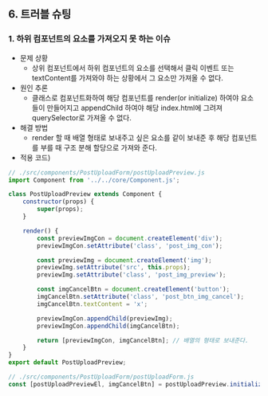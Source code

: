 ## 6. 트러블 슈팅

### 1. 하위 컴포넌트의 요소를 가져오지 못 하는 이슈

-   문제 상황
    -   상위 컴포넌트에서 하위 컴포넌트의 요소를 선택해서 클릭 이벤트 또는 textContent를 가져와야 하는 상황에서 그 요소만 가져올 수 없다.
-   원인 추론
    -   클래스로 컴포넌트화하여 해당 컴포넌트를 render(or initialize) 하여야 요소들이 만들어지고 appendChild 하여야 해당 index.html에 그려져 querySelector로 가져올 수 없다.
-   해결 방법
    -   render 할 때 배열 형태로 보내주고 싶은 요소를 같이 보내준 후 해당 컴포넌트를 부를 때 구조 분해 할당으로 가져와 준다.
-   적용 코드)

```js
// ./src/components/PostUploadForm/postUploadPreview.js
import Component from '../../core/Component.js';

class PostUploadPreview extends Component {
    constructor(props) {
        super(props);
    }

    render() {
        const previewImgCon = document.createElement('div');
        previewImgCon.setAttribute('class', 'post_img_con');

        const previewImg = document.createElement('img');
        previewImg.setAttribute('src', this.props);
        previewImg.setAttribute('class', 'post_img_preview');

        const imgCancelBtn = document.createElement('button');
        imgCancelBtn.setAttribute('class', 'post_btn_img_cancel');
        imgCancelBtn.textContent = 'x';

        previewImgCon.appendChild(previewImg);
        previewImgCon.appendChild(imgCancelBtn);

        return [previewImgCon, imgCancelBtn]; // 배열의 형태로 보내준다.
    }
}
export default PostUploadPreview;
```

```js
// ./src/components/PostUploadForm/postUploadForm.js
const [postUploadPreviewEl, imgCancelBtn] = postUploadPreview.initialize(); // 구조분해할당으로 변수에 할당
```
